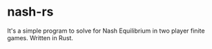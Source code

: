 # nash-rs
It's a simple program to solve for Nash Equilibrium in two player finite games. Written in Rust.
